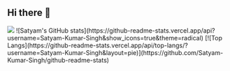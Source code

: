 ## Hi there 👋
<picture>
  <source
    srcset="https://github-readme-stats.vercel.app/api?username=Satyam-Kumar-Singh&show_icons=true&theme=dark"
    media="(prefers-color-scheme: dark)"
  />
  <source
    srcset="https://github-readme-stats.vercel.app/api?username=Satyam-Kumar-Singh&show_icons=true"
    media="(prefers-color-scheme: light), (prefers-color-scheme: no-preference)"
  />
  <img src="https://github-readme-stats.vercel.app/api?username=Satyam-Kumar-Singh&show_icons=true" />
</picture>
![Satyam's GitHub stats](https://github-readme-stats.vercel.app/api?username=Satyam-Kumar-Singh&show_icons=true&theme=radical)
[![Top Langs](https://github-readme-stats.vercel.app/api/top-langs/?username=Satyam-Kumar-Singh&layout=pie)](https://github.com/Satyam-Kumar-Singh/github-readme-stats)
